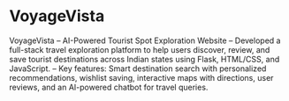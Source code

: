 # VoyageVista
VoyageVista – AI-Powered Tourist Spot Exploration Website
– Developed a full-stack travel exploration platform to help users discover, review, and save
tourist destinations across Indian states using Flask, HTML/CSS, and JavaScript.
– Key features: Smart destination search with personalized recommendations, wishlist
saving, interactive maps with directions, user reviews, and an AI-powered chatbot for
travel queries.
